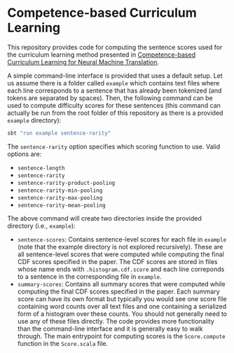 Competence-based Curriculum Learning
====================================

This repository provides code for computing the sentence
scores used for the curriculum learning method presented
in [Competence-based Curriculum Learning for Neural Machine
Translation](https://arxiv.org/abs/1903.09848).

A simple command-line interface is provided that uses a
default setup. Let us assume there is a folder called
`example` which contains text files where each line
corresponds to a sentence that has already been tokenized
(and tokens are separated by spaces). Then, the following
command can be used to compute difficulty scores for these
sentences (this command can actually be run from the root
folder of this repository as there is a provided `example`
directory):
```bash
sbt "run example sentence-rarity"
```
The `sentence-rarity` option specifies which scoring
function to use. Valid options are:

  - `sentence-length`
  - `sentence-rarity`
  - `sentence-rarity-product-pooling`
  - `sentence-rarity-min-pooling`
  - `sentence-rarity-max-pooling`
  - `sentence-rarity-mean-pooling`

The above command will create two directories inside the
provided directory (i.e., `example`):

  - `sentence-scores`: Contains sentence-level scores for
    each file in `example` (note that the example
    directory is not explored recursively). These are all
    sentence-level scores that were computed while 
    computing the final CDF scores specified in the paper.
    The CDF scores are stored in files whose name ends
    with `.histogram.cdf.score` and each line correponds
    to a sentence in the corresponding file in `example`.
  - `summary-scores`: Contains all summary scores that
    were computed while computing the final CDF scores
    specified in the paper. Each summary score can have
    its own format but typically you would see one score
    file containing word counts over all text files and
    one containing a serialized form of a histogram over
    these counts. You should not generally need to use
    any of these files directly.
The code provides more functionality than the command-line
interface and it is generally easy to walk through. The
main entrypoint for computing scores is the `Score.compute`
function in the `Score.scala` file.
